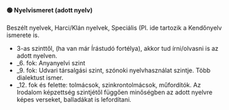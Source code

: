 #### 🟢 Nyelvismeret (adott nyelv)

Beszélt nyelvek, Harci/Klán nyelvek, Speciális (Pl. ide tartozik a Kendőnyelv ismerete is.

-  3-as szinttől, (ha van már Írástudó fortélya), akkor tud írni/olvasni is az adott nyelven.
- _6. fok: Anyanyelvi szint
- _9. fok: Udvari társalgási szint, szónoki nyelvhasználat szintje. Több dialektust ismer.
- _12. fok és felette: tolmácsok, szinkrontolmácsok, műfordítók. Az Irodalom képzettség szintjétől függően minőségben az adott nyelvre képes verseket, balladákat is lefordítani.
